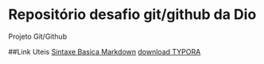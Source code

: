 #  Repositório  desafio  git/github  da Dio
Projeto Git/Github

##Link Uteis
[Sintaxe Basica Markdown](https://www.markdownguide.org/basic-syntax)
[download  TYPORA](https://typora.io)

